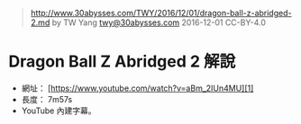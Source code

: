 ﻿> http://www.30abysses.com/TWY/2016/12/01/dragon-ball-z-abridged-2.md
> by TW Yang <twy@30abysses.com> 2016-12-01 CC-BY-4.0

# Dragon Ball Z Abridged 2  解說

* 網址： [https://www.youtube.com/watch?v=aBm_2IUn4MU][1]
* 長度： 7m57s
* YouTube 內建字幕。

[1]: https://www.youtube.com/watch?v=aBm_2IUn4MU
